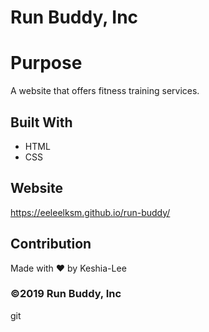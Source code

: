 # Run Buddy, Inc
# Purpose
A website that offers fitness training services.

## Built With
* HTML
* CSS

## Website
https://eeleelksm.github.io/run-buddy/

## Contribution
Made with ❤️ by Keshia-Lee

### ©️2019 Run Buddy, Inc
git 